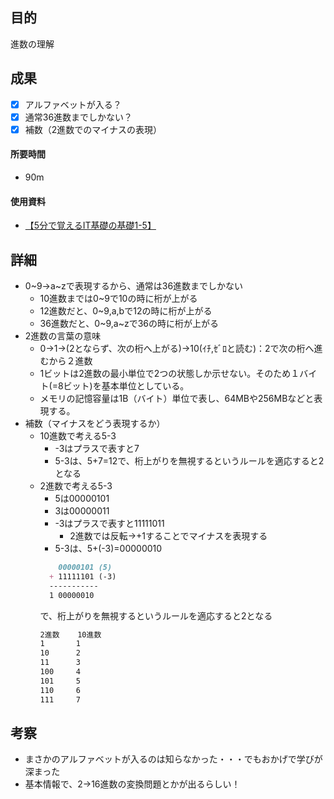 ## 目的
<!-- 目的(〜を知りたい/〜を実装したい) -->
進数の理解
## 成果
<!-- 成果(できたこと/できなかったこと) -->
- [x] アルファベットが入る？
- [x] 通常36進数までしかない？
- [x] 補数（2進数でのマイナスの表現）
#### 所要時間
- 90m
#### 使用資料
<!-- 使用資料(教材/書籍/ワークシート/Youtube) -->
- [【5分で覚えるIT基礎の基礎1-5】](https://xtech.nikkei.com/it/article/COLUMN/20061213/256852/)

## 詳細
<!-- 詳細(キーワード/プロセス//具体例を挙げる/今回の課題解決を今後に繋げられる形で記録) -->
- 0~9→a~zで表現するから、通常は36進数までしかない
  - 10進数までは0~9で10の時に桁が上がる
  - 12進数だと、0~9,a,bで12の時に桁が上がる
  - 36進数だと、0~9,a~zで36の時に桁が上がる
- 2進数の言葉の意味
  - 0→1→(2とならず、次の桁へ上がる)→10(ｲﾁ,ｾﾞﾛと読む)：2で次の桁へ進むから２進数
  - 1ビットは2進数の最小単位で2つの状態しか示せない。そのため１バイト(=8ビット)を基本単位としている。
  - メモリの記憶容量は1B（バイト）単位で表し、64MBや256MBなどと表現する。
- 補数（マイナスをどう表現するか）
  - 10進数で考える5-3
    - -3はプラスで表すと7
    - 5-3は、5+7=12で、桁上がりを無視するというルールを適応すると2となる
  - 2進数で考える5-3
    - 5は00000101
    - 3は00000011
    - -3はプラスで表すと11111011
      - 2進数では反転→+1することでマイナスを表現する
    - 5-3は、5+(-3)=00000010
    ```md
        00000101 (5)
      + 11111101 (-3)
      -----------
      1 00000010
    ```
    で、桁上がりを無視するというルールを適応すると2となる
    ```md
    2進数    10進数
    1       1
    10      2
    11      3
    100     4
    101     5
    110     6
    111     7
    ```

## 考察
<!-- 考察(今後の展望/) -->
- まさかのアルファベットが入るのは知らなかった・・・でもおかげで学びが深まった
- 基本情報で、2→16進数の変換問題とかが出るらしい！